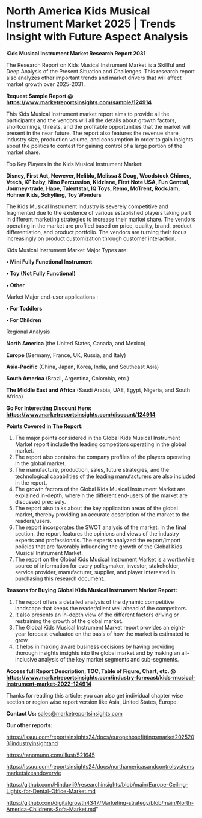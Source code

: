 # North America Kids Musical Instrument Market 2025 | Trends Insight with Future Aspect Analysis

<strong>Kids Musical Instrument Market Research Report 2031</strong>

The Research Report on Kids Musical Instrument Market is a Skillful and Deep Analysis of the Present Situation and Challenges. This research report also analyzes other important trends and market drivers that will affect market growth over 2025-2031.

<strong>Request Sample Report @ <a href=https://www.marketreportsinsights.com/sample/124914>https://www.marketreportsinsights.com/sample/124914</a></strong>

This Kids Musical Instrument market report aims to provide all the participants and the vendors will all the details about growth factors, shortcomings, threats, and the profitable opportunities that the market will present in the near future. The report also features the revenue share, industry size, production volume, and consumption in order to gain insights about the politics to contest for gaining control of a large portion of the market share.

Top Key Players in the Kids Musical Instrument Market:

<strong>Disney, First Act, Newever, Neliblu, Melissa & Doug, Woodstock Chimes, Vtech, KF baby, Nino Percussion, Kidzlane, First Note USA, Fun Central, Journey-trade, Hape, Talentstar, IQ Toys, Remo, MoTrent, RockJam, Hohner Kids, Schylling, Toy Wonders</strong>

The Kids Musical Instrument Industry is severely competitive and fragmented due to the existence of various established players taking part in different marketing strategies to increase their market share. The vendors operating in the market are profiled based on price, quality, brand, product differentiation, and product portfolio. The vendors are turning their focus increasingly on product customization through customer interaction.

Kids Musical Instrument Market Major Types are:

<strong>• Mini Fully Functional Instrument

• Toy (Not Fully Functional)

• Other</strong>

Market Major end-user applications :

<strong>• For Toddlers

• For Children</strong>

Regional Analysis

</u><strong><b>North America</b></strong> (the United States, Canada, and Mexico)

<strong><b>Europe </b></strong>(Germany, France, UK, Russia, and Italy)

<strong><b>Asia-Pacific</b></strong> (China, Japan, Korea, India, and Southeast Asia)

<strong><b>South America</b></strong> (Brazil, Argentina, Colombia, etc.)

<strong><b>The Middle East and Africa</b></strong> (Saudi Arabia, UAE, Egypt, Nigeria, and South Africa)

<strong>Go For Interesting Discount Here: <a href=https://www.marketreportsinsights.com/discount/124914>https://www.marketreportsinsights.com/discount/124914</a></strong>

<strong>Points Covered in The Report:</strong>
<ol>
  <li>The major points considered in the Global Kids Musical Instrument Market report include the leading competitors operating in the global market.</li>
  <li>The report also contains the company profiles of the players operating in the global market.</li>
  <li>The manufacture, production, sales, future strategies, and the technological capabilities of the leading manufacturers are also included in the report.</li>
  <li>The growth factors of the Global Kids Musical Instrument Market are explained in-depth, wherein the different end-users of the market are discussed precisely.</li>
  <li>The report also talks about the key application areas of the global market, thereby providing an accurate description of the market to the readers/users.</li>
  <li>The report incorporates the SWOT analysis of the market. In the final section, the report features the opinions and views of the industry experts and professionals. The experts analyzed the export/import policies that are favorably influencing the growth of the Global Kids Musical Instrument Market.</li>
  <li>The report on the Global Kids Musical Instrument Market is a worthwhile source of information for every policymaker, investor, stakeholder, service provider, manufacturer, supplier, and player interested in purchasing this research document.</li>
</ol>
<strong>Reasons for Buying Global Kids Musical Instrument Market Report:</strong>

<ol>
  <li>The report offers a detailed analysis of the dynamic competitive landscape that keeps the reader/client well ahead of the competitors.</li>
  <li>It also presents an in-depth view of the different factors driving or restraining the growth of the global market.</li>
  <li>The Global Kids Musical Instrument Market report provides an eight-year forecast evaluated on the basis of how the market is estimated to grow.</li>
  <li>It helps in making aware business decisions by having providing thorough insights insights into the global market and by making an all-inclusive analysis of the key market segments and sub-segments.</li>
</ol>
<strong>Access full Report Description, TOC, Table of Figure, Chart, etc. @ <a href=https://www.marketreportsinsights.com/industry-forecast/kids-musical-instrument-market-2022-124914>https://www.marketreportsinsights.com/industry-forecast/kids-musical-instrument-market-2022-124914</a></strong>


Thanks for reading this article; you can also get individual chapter wise section or region wise report version like Asia, United States, Europe.

<strong>Contact Us:</strong>
sales@marketreportsinsights.com

<strong>Our other reports:</strong>

<a href=https://issuu.com/reportsinsights24/docs/europehosefittingsmarket20252031industryinsightand>https://issuu.com/reportsinsights24/docs/europehosefittingsmarket20252031industryinsightand</a>

<a href=https://tanomuno.com/illust/521645>https://tanomuno.com/illust/521645</a>

<a href=https://issuu.com/reportsinsights24/docs/northamericasandcontrolsystemsmarketsizeandovervie>https://issuu.com/reportsinsights24/docs/northamericasandcontrolsystemsmarketsizeandovervie</a>

<a href=https://github.com/Hindavii9/researchinsights/blob/main/Europe-Ceiling-Lights-for-Dental-Office-Market.md>https://github.com/Hindavii9/researchinsights/blob/main/Europe-Ceiling-Lights-for-Dental-Office-Market.md</a>

<a href=https://github.com/digitalgrowth4347/Marketing-strategy/blob/main/North-America-Childrens-Sofa-Market.md>https://github.com/digitalgrowth4347/Marketing-strategy/blob/main/North-America-Childrens-Sofa-Market.md</a>"
